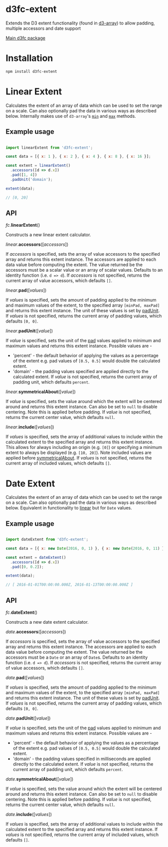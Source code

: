 # d3fc-extent

Extends the D3 extent functionality (found in [d3-array](https://github.com/d3/d3-array#extent)) to allow padding, multiple accessors and date support

[Main d3fc package](https://github.com/ScottLogic/d3fc)

# Installation

```bash
npm install d3fc-extent
```

# Linear Extent

Calculates the extent of an array of data which can be used to set the range on a scale. Can also optionally pad the data in various ways as described below. Internally makes use of `d3-array`'s [`min`](https://github.com/d3/d3-array#min) and [`max`](https://github.com/d3/d3-array#max) methods.

## Example usage

```javascript

import linearExtent from 'd3fc-extent';

const data = [{ x: 1 }, { x: 2 }, { x: 4 }, { x: 8 }, { x: 16 }];

const extent = linearExtent()
  .accessors([d => d.x])
  .pad([1, 4])
  .padUnit('domain');

extent(data);

// [0, 20]

```

## API

<a name="linear_padUnit" href="#linear"></a> *fc*.**linearExtent**()

Constructs a new linear extent calculator.

<a name="linear_accessors" href="#linear_accessors"></a> *linear*.**accessors**([*accessors*])

If *accessors* is specified, sets the array of value accessors to the specified array and returns this extent instance. The accessors are applied to each data value before computing the extent. The value returned be the accessors must be a scalar value or an array of scalar values. Defaults to an identity function (i.e. `d => d`).
If *accessors* is not specified, returns the current array of value accessors, which defaults `[]`.

<a name="linear_pad" href="#linear_pad"></a> *linear*.**pad**([*values*])

If *values* is specified, sets the amount of padding applied to the minimum and maximum values of the extent, to the specified array `[minPad, maxPad]` and returns this extent instance. The unit of these values is set by [padUnit](#linear_padUnit).
If *values* is not specified, returns the current array of padding values, which defaults `[0, 0]`.

<a name="linear_padUnit" href="#linear_padUnit"></a> *linear*.**padUnit**([*value*])

If *value* is specified, sets the unit of the [pad](#linear_pad) values applied to minimum and maximum values and returns this extent instance. Possible values are -
* 'percent' - the default behavior of applying the values as a percentage of the extent e.g. pad values of `[0.5, 0.5]` would double the calculated extent.
* 'domain' - the padding values specified are applied directly to the calculated extent.
If *value* is not specified, returns the current array of padding unit, which defaults `percent`.

<a name="linear_symmetricalAbout" href="#linear_symmetricalAbout"></a> *linear*.**symmetricalAbout**([*value*])

If *value* is specified, sets the value around which the extent will be centered around and returns this extent instance. Can also be set to `null` to disable centering. Note this is applied before padding.
If *value* is not specified, returns the current center value, which defaults `null`.

<a name="linear_include" href="#linear_include"></a> *linear*.**include**([*values*])

If *values* is specified, sets the array of additional values to include within the calculated extent to the specified array and returns this extent instance. This allows for always including an origin (e.g. `[0]`) or specifying a minimum extent to always be displayed (e.g. `[10, 20]`).
Note included values are applied before [symmetricalAbout](#linear_symmetricalAbout).
If *values* is not specified, returns the current array of included values, which defaults `[]`.


# Date Extent

Calculates the extent of an array of data which can be used to set the range on a scale. Can also optionally pad the data in various ways as described below. Equivalent in functionality to [linear](#linear) but for `Date` values.

## Example usage

```javascript

import dateExtent from 'd3fc-extent';

const data = [{ x: new Date(2016, 0, 1) }, { x: new Date(2016, 0, 11) }];

const extent = dateExtent()
  .accessors([d => d.x])
  .pad([0, 0.2]);

extent(data);

// [ 2016-01-01T00:00:00.000Z, 2016-01-13T00:00:00.000Z ]

```

## API

<a name="date_padUnit" href="#date"></a> *fc*.**dateExtent**()

Constructs a new date extent calculator.

<a name="date_accessors" href="#date_accessors"></a> *date*.**accessors**([*accessors*])

If *accessors* is specified, sets the array of value accessors to the specified array and returns this extent instance. The accessors are applied to each data value before computing the extent. The value returned be the accessors must be a `Date` or an array of `Date`s. Defaults to an identity function (i.e. `d => d`).
If *accessors* is not specified, returns the current array of value accessors, which defaults `[]`.

<a name="date_pad" href="#date_pad"></a> *date*.**pad**([*values*])

If *values* is specified, sets the amount of padding applied to the minimum and maximum values of the extent, to the specified array `[minPad, maxPad]` and returns this extent instance. The unit of these values is set by [padUnit](#date_padUnit).
If *values* is not specified, returns the current array of padding values, which defaults `[0, 0]`.

<a name="date_padUnit" href="#date_padUnit"></a> *date*.**padUnit**([*value*])

If *value* is specified, sets the unit of the [pad](#date_pad) values applied to minimum and maximum values and returns this extent instance. Possible values are -
* 'percent' - the default behavior of applying the values as a percentage of the extent e.g. pad values of `[0.5, 0.5]` would double the calculated extent.
* 'domain' - the padding values specified in milliseconds are applied directly to the calculated extent.
If *value* is not specified, returns the current array of padding unit, which defaults `percent`.

<a name="date_symmetricalAbout" href="#date_symmetricalAbout"></a> *date*.**symmetricalAbout**([*value*])

If *value* is specified, sets the value around which the extent will be centered around and returns this extent instance. Can also be set to `null` to disable centering. Note this is applied before padding.
If *value* is not specified, returns the current center value, which defaults `null`.

<a name="date_include" href="#date_include"></a> *date*.**include**([*values*])

If *values* is specified, sets the array of additional values to include within the calculated extent to the specified array and returns this extent instance.
If *values* is not specified, returns the current array of included values, which defaults `[]`.

